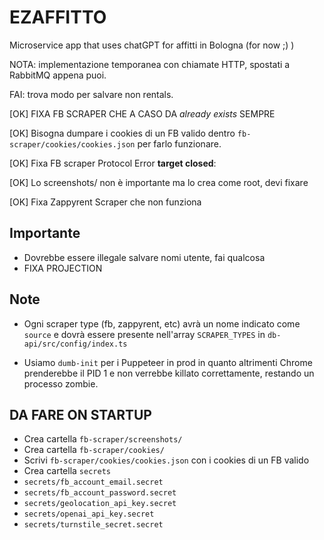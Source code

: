 # EZAFFITTO

Microservice app that uses chatGPT for affitti in Bologna (for now ;) )

NOTA: implementazione temporanea con chiamate HTTP, spostati a RabbitMQ appena puoi.

FAI: trova modo per salvare non rentals.

[OK] FIXA FB SCRAPER CHE A CASO DA _already exists_ SEMPRE

[OK] Bisogna dumpare i cookies di un FB valido dentro `fb-scraper/cookies/cookies.json` per farlo funzionare.

[OK] Fixa FB scraper Protocol Error **target closed**:

[OK] Lo screenshots/ non è importante ma lo crea come root, devi fixare

[OK] Fixa Zappyrent Scraper che non funziona

## Importante

-   Dovrebbe essere illegale salvare nomi utente, fai qualcosa
-   FIXA PROJECTION

## Note

-   Ogni scraper type (fb, zappyrent, etc) avrà un nome indicato come `source` e dovrà essere presente nell'array `SCRAPER_TYPES` in `db-api/src/config/index.ts`

-   Usiamo `dumb-init` per i Puppeteer in prod in quanto altrimenti Chrome prenderebbe il PID 1 e non verrebbe killato correttamente, restando un processo zombie.

## DA FARE ON STARTUP

-   Crea cartella `fb-scraper/screenshots/`
-   Crea cartella `fb-scraper/cookies/`
-   Scrivi `fb-scraper/cookies/cookies.json` con i cookies di un FB valido
-   Crea cartella `secrets`
-   `secrets/fb_account_email.secret`
-   `secrets/fb_account_password.secret`
-   `secrets/geolocation_api_key.secret`
-   `secrets/openai_api_key.secret`
-   `secrets/turnstile_secret.secret`
